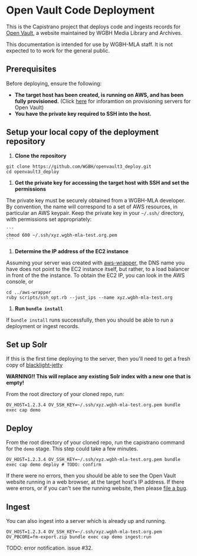# Open Vault Code Deployment

This is the Capistrano project that deploys code and ingests records for
[Open Vault](https://github.com/WGBH/openvault3),
a website maintained by WGBH Media Library and Archives.

This documentation is intended for use by WGBH-MLA staff. It is not expected to
to work for the general public.

## Prerequisites

Before deploying, ensure the following:
  * **The target host has been created, is running on AWS, and has been
    fully provisioned.** (Click [here](https://github.com/WGBH/mla-playbooks)
    for inforamtion on provisioning servers for Open Vault)
  * **You have the private key required to SSH into the host.**

## Setup your local copy of the deployment repository

1. **Clone the repository**
  ```
  git clone https://github.com/WGBH/openvault3_deploy.git
  cd openvault3_deploy
  ```

1. **Get the private key for accessing the target host with SSH and set the permissions**

  The private key must be securely obtained from a WGBH-MLA developer. By
  convention, the name will correspond to a set of AWS resources, in particular
  an AWS keypair. Keep the private key in your `~/.ssh/` directory, with 
  permissions set appropriately:

    ```
    chmod 600 ~/.ssh/xyz.wgbh-mla-test.org.pem
    ```

1. **Determine the IP address of the EC2 instance**

  Assuming your server was created with [aws-wrapper](https://github.com/WGBH/aws-wrapper),
  the DNS name you have does not point to the EC2 instance itself, but rather, to a
  load balancer in front of the the instance. To obtain the EC2 IP, you can look
  in the AWS console, or

  ```
  cd ../aws-wrapper
  ruby scripts/ssh_opt.rb --just_ips --name xyz.wgbh-mla-test.org
  ```

1. **Run `bundle install`**

  If `bundle install` runs successfully, then you should be able to run a deployment or ingest records.

## Set up Solr

If this is the first time deploying to the server, then you'll need to get a fresh copy of [blacklight-jetty](https://github.com/projectblacklight/blacklight-jetty)

**WARNING!! This will replace any existing Solr index with a new one that is empty!**

From the root directory of your cloned repo, run:
```
OV_HOST=1.2.3.4 OV_SSH_KEY=~/.ssh/xyz.wgbh-mla-test.org.pem bundle exec cap demo 
```

## Deploy

From the root directory of your cloned repo, run the capistrano command for the `demo` stage. This step could take a few minutes.

```
OV_HOST=1.2.3.4 OV_SSH_KEY=~/.ssh/xyz.wgbh-mla-test.org.pem bundle exec cap demo deploy # TODO: confirm
```

If there were no errors, then you should be able to see the Open Vault website running in a web browser, at the target host's IP address.
If there were errors, or if you can't see the running website, then please [file a bug](https://github.com/WGBH/openvault3_deploy/issues).


## Ingest

You can also ingest into a server which is already up and running.

```
OV_HOST=1.2.3.4 OV_SSH_KEY=~/.ssh/xyz.wgbh-mla-test.org.pem OV_PBCORE=fm-export.zip bundle exec cap demo ingest:run
```


TODO: error notification. issue #32.
